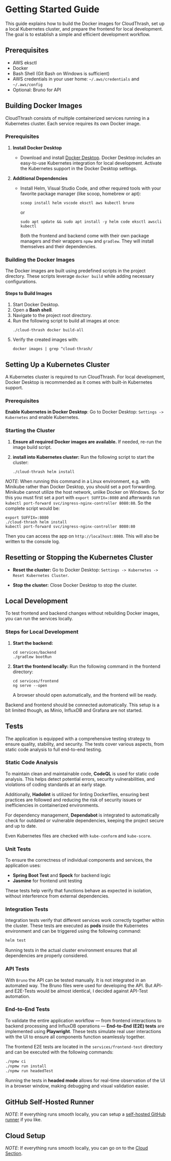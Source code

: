 # Getting Started Guide

This guide explains how to build the Docker images for CloudThrash, set up a local Kubernetes cluster, and prepare the frontend for local development. The goal is to establish a simple and efficient development workflow.

## Prerequisites

-   AWS eksctl
-   Docker
-   Bash Shell (Git Bash on Windows is sufficient)
-   AWS credentials in your user home: `~/.aws/credentials` and `~/.aws/config`
-   Optional: Bruno for API

## Building Docker Images

CloudThrash consists of multiple containerized services running in a Kubernetes cluster. Each service requires its own Docker image.

### Prerequisites

1. **Install Docker Desktop**
   - Download and install [Docker Desktop](https://www.docker.com/products/docker-desktop). Docker Desktop includes an easy-to-use Kubernetes integration for local development. Activate the Kubernetes support in the Docker Desktop settings.

2. **Additional Dependencies**
   - Install Helm, Visual Studio Code, and other required tools with your favorite package manager (like scoop, homebrew or apt):
     ```shell
     scoop install helm vscode eksctl aws kubectl bruno
     ```
     or
     ```shell
     sudo apt update && sudo apt install -y helm code eksctl awscli kubectl
     ```

     Both the frontend and backend come with their own package managers and their wrappers `npmw` and `gradlew`. They will install themselves and their dependencies.

### Building the Docker Images

The Docker images are built using predefined scripts in the project directory. These scripts leverage `docker build` while adding necessary configurations.

#### Steps to Build Images

1. Start Docker Desktop.
2. Open a **Bash shell**.
3. Navigate to the project root directory.
4. Run the following script to build all images at once:
   ```shell
   ./cloud-thrash docker build-all
   ```
5. Verify the created images with:
   ```shell
   docker images | grep ^cloud-thrash/
   ```

## Setting Up a Kubernetes Cluster

A Kubernetes cluster is required to run CloudThrash. For local development, Docker Desktop is recommended as it comes with built-in Kubernetes support.

### Prerequisites

**Enable Kubernetes in Docker Desktop**: Go to Docker Desktop: `Settings -> Kubernetes` and enable Kubernetes.

### Starting the Cluster

1. **Ensure all required Docker images are available.**
   If needed, re-run the image build script.

2. **install into Kubernetes cluster:**
   Run the following script to start the cluster:
   ```shell
   ./cloud-thrash helm install
   ```

_NOTE_: When running this command in a Linux environment, e.g. with Minikube rather than Docker Desktop, you should set a port forwarding. Minikube cannot utilize the host network, unlike Docker on Windows. So for this you must first set a port with `export SUFFIX=:8080` and afterwards run `kubectl port-forward svc/ingress-nginx-controller 8080:80`. So the complete script would be:

```shell
export SUFFIX=:8080
./cloud-thrash helm install
kubectl port-forward svc/ingress-nginx-controller 8080:80
```

Then you can access the app on `http://localhost:8080`. This will also be written to the console log.

## Resetting or Stopping the Kubernetes Cluster

- **Reset the cluster:**
  Go to Docker Desktop: `Settings -> Kubernetes -> Reset Kubernetes Cluster`.

- **Stop the cluster:**
  Close Docker Desktop to stop the cluster.

## Local Development

To test frontend and backend changes without rebuilding Docker images, you can run the services locally.

### Steps for Local Development

1. **Start the backend:**
   ```shell
   cd services/backend
   ./gradlew bootRun
   ```

2. **Start the frontend locally:**
   Run the following command in the frontend directory:
   ```shell
   cd services/frontend
   ng serve --open
   ```
   A browser should open automatically, and the frontend will be ready.

Backend and frontend should be connected automatically. This setup is a bit limited though, as Minio, InfluxDB and Grafana are not started. 

## Tests  

The application is equipped with a comprehensive testing strategy to ensure quality, stability, and security. The tests cover various aspects, from static code analysis to full end-to-end testing.  

### Static Code Analysis  

To maintain clean and maintainable code, **CodeQL** is used for static code analysis. This helps detect potential errors, security vulnerabilities, and violations of coding standards at an early stage.  

Additionally, **Hadolint** is utilized for linting Dockerfiles, ensuring best practices are followed and reducing the risk of security issues or inefficiencies in containerized environments.  

For dependency management, **Dependabot** is integrated to automatically check for outdated or vulnerable dependencies, keeping the project secure and up to date.  

Even Kubernetes files are checked with `kube-conform` and `kube-score`.

### Unit Tests  

To ensure the correctness of individual components and services, the application uses:  

- **Spring Boot Test** and **Spock** for backend logic  
- **Jasmine** for frontend unit testing  

These tests help verify that functions behave as expected in isolation, without interference from external dependencies.  

### Integration Tests  

Integration tests verify that different services work correctly together within the cluster. These tests are executed as **pods** inside the Kubernetes environment and can be triggered using the following command:  

```bash
helm test
```  

Running tests in the actual cluster environment ensures that all dependencies are properly considered.

### API Tests

With `Bruno` the API can be tested manually. It is not integrated in an automated way. The Bruno files were used for developing the API. But API- and E2E-Tests would be almost identical, I decided against API-Test automation.

### End-to-End Tests  

To validate the entire application workflow — from frontend interactions to backend processing and InfluxDB operations — **End-to-End (E2E) tests** are implemented using **Playwright**. These tests simulate real user interactions with the UI to ensure all components function seamlessly together.  

The frontend E2E tests are located in the `services/frontend-test` directory and can be executed with the following commands:  

```bash
./npmw ci
./npmw run install
./npmw run headedTest
```  

Running the tests in **headed mode** allows for real-time observation of the UI in a browser window, making debugging and visual validation easier.  

## GitHub Self-Hosted Runner

_NOTE_: If everything runs smooth locally, you can setup a [self-hosted GitHub runner](github-runner.md) if you like.

## Cloud Setup

_NOTE_: If everything runs smooth locally, you can go on to the [Cloud Section](cloud.md).
